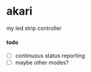 # akari

my led strip controller

#### todo

* [ ] continuous status reporting
* [ ] maybe other modes?
